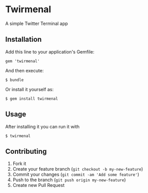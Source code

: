 # Twirmenal

A  simple Twitter Terminal app

## Installation

Add this line to your application's Gemfile:

    gem 'twirmenal'

And then execute:

    $ bundle

Or install it yourself as:

    $ gem install twirmenal

## Usage

After installing it you can run it with

    $ twirmenal

## Contributing

1. Fork it
2. Create your feature branch (`git checkout -b my-new-feature`)
3. Commit your changes (`git commit -am 'Add some feature'`)
4. Push to the branch (`git push origin my-new-feature`)
5. Create new Pull Request
